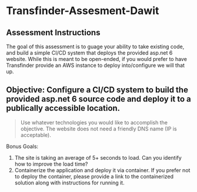 # Transfinder-Assesment-Dawit
## Assessment Instructions

The goal of this assessment is to guage your ability to take existing code, and build a simple CI/CD system that deploys the provided asp.net 6 website.  While this is meant to be open-ended, if you would prefer to have Transfinder provide an AWS instance to deploy into/configure we will that up.

## Objective: Configure a CI/CD system to build the provided asp.net 6 source code and deploy it to a publically accessible location.

> Use whatever technologies you would like to accomplish the objective.
> The website does not need a friendly DNS name (IP is acceptable).

Bonus Goals:

1. The site is taking an average of 5+ seconds to load.  Can you identify how to improve the load time?
2. Containerize the application and deploy it via container.  If you prefer not to deploy the container, please provide a link to the containerized solution along with instructions for running it.

